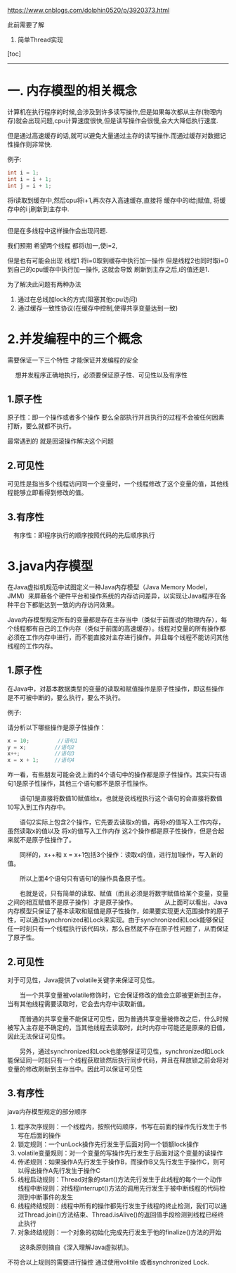 https://www.cnblogs.com/dolphin0520/p/3920373.html

此前需要了解
1. 简单Thread实现



[toc]

---

# 一. 内存模型的相关概念

计算机在执行程序的时候,会涉及到许多读写操作,但是如果每次都从主存(物理内存)就会出现问题,cpu计算速度很快,但是读写操作会很慢,会大大降低执行速度.  

但是通过高速缓存的话,就可以避免大量通过主存的读写操作.而通过缓存对数据记性操作则非常快.

例子:

``` java
int i = 1;
int i = i + 1;
int j = i + 1;
```

将i读取到缓存中,然后cpu将i+1,再次存入高速缓存,直接将 缓存中的i给j赋值, 将缓存中的i j刷新到主存中.

---

但是在多线程中这样操作会出现问题.

我们预期 希望两个线程 都将i加一,使i=2,

但是也有可能会出现 线程1 将i=0取到缓存中执行加一操作  但是线程2也同时取i=0到自己的cpu缓存中执行加一操作, 这就会导致 刷新到主存之后,i的值还是1.

为了解决此问题有两种办法
1. 通过在总线加lock的方式(阻塞其他cpu访问)
2. 通过缓存一致性协议(在缓存中控制,使得共享变量达到一致)

# 2.并发编程中的三个概念

需要保证一下三个特性 才能保证并发编程的安全

　
想并发程序正确地执行，必须要保证原子性、可见性以及有序性

## 1.原子性

原子性：即一个操作或者多个操作 要么全部执行并且执行的过程不会被任何因素打断，要么就都不执行。


最常遇到的 就是回滚操作解决这个问题

## 2.可见性

可见性是指当多个线程访问同一个变量时，一个线程修改了这个变量的值，其他线程能够立即看得到修改的值。

## 3.有序性
　有序性：即程序执行的顺序按照代码的先后顺序执行
　

# 3.java内存模型

在Java虚拟机规范中试图定义一种Java内存模型（Java Memory Model，JMM）来屏蔽各个硬件平台和操作系统的内存访问差异，以实现让Java程序在各种平台下都能达到一致的内存访问效果。

Java内存模型规定所有的变量都是存在主存当中（类似于前面说的物理内存），每个线程都有自己的工作内存（类似于前面的高速缓存）。线程对变量的所有操作都必须在工作内存中进行，而不能直接对主存进行操作。并且每个线程不能访问其他线程的工作内存。

## 1.原子性

在Java中，对基本数据类型的变量的读取和赋值操作是原子性操作，即这些操作是不可被中断的，要么执行，要么不执行。

例子:

请分析以下哪些操作是原子性操作：

``` java
x = 10;         //语句1
y = x;         //语句2
x++;           //语句3
x = x + 1;     //语句4
```

咋一看，有些朋友可能会说上面的4个语句中的操作都是原子性操作。其实只有语句1是原子性操作，其他三个语句都不是原子性操作。

　　语句1是直接将数值10赋值给x，也就是说线程执行这个语句的会直接将数值10写入到工作内存中。

　　语句2实际上包含2个操作，它先要去读取x的值，再将x的值写入工作内存，虽然读取x的值以及 将x的值写入工作内存 这2个操作都是原子性操作，但是合起来就不是原子性操作了。

　　同样的，x++和 x = x+1包括3个操作：读取x的值，进行加1操作，写入新的值。

 　　所以上面4个语句只有语句1的操作具备原子性。

　　也就是说，只有简单的读取、赋值（而且必须是将数字赋值给某个变量，变量之间的相互赋值不是原子操作）才是原子操作。
　　
　　从上面可以看出，Java内存模型只保证了基本读取和赋值是原子性操作，如果要实现更大范围操作的原子性，可以通过synchronized和Lock来实现。由于synchronized和Lock能够保证任一时刻只有一个线程执行该代码块，那么自然就不存在原子性问题了，从而保证了原子性。

## 2.可见性
对于可见性，Java提供了volatile关键字来保证可见性。

　　当一个共享变量被volatile修饰时，它会保证修改的值会立即被更新到主存，当有其他线程需要读取时，它会去内存中读取新值。

　　而普通的共享变量不能保证可见性，因为普通共享变量被修改之后，什么时候被写入主存是不确定的，当其他线程去读取时，此时内存中可能还是原来的旧值，因此无法保证可见性。

　　另外，通过synchronized和Lock也能够保证可见性，synchronized和Lock能保证同一时刻只有一个线程获取锁然后执行同步代码，并且在释放锁之前会将对变量的修改刷新到主存当中。因此可以保证可见性
　　
## 3.有序性

java内存模型规定的部分顺序
1. 程序次序规则：一个线程内，按照代码顺序，书写在前面的操作先行发生于书写在后面的操作
2. 锁定规则：一个unLock操作先行发生于后面对同一个锁额lock操作
3. volatile变量规则：对一个变量的写操作先行发生于后面对这个变量的读操作
4. 传递规则：如果操作A先行发生于操作B，而操作B又先行发生于操作C，则可以得出操作A先行发生于操作C
5. 线程启动规则：Thread对象的start()方法先行发生于此线程的每个一个动作
线程中断规则：对线程interrupt()方法的调用先行发生于被中断线程的代码检测到中断事件的发生
6. 线程终结规则：线程中所有的操作都先行发生于线程的终止检测，我们可以通过Thread.join()方法结束、Thread.isAlive()的返回值手段检测到线程已经终止执行
7. 对象终结规则：一个对象的初始化完成先行发生于他的finalize()方法的开始


　　这8条原则摘自《深入理解Java虚拟机》。

不符合以上规则的需要进行操控 
通过使用volitile 或者synchronized Lock.


